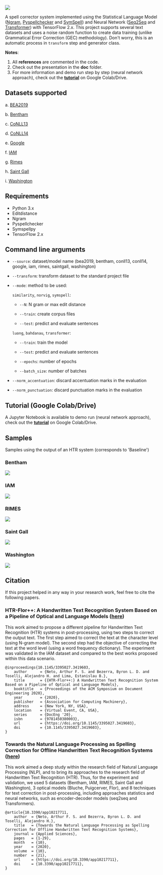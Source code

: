 <img src="https://github.com/arthurflor23/spelling-correction/blob/master/doc/image/header.png?raw=true">

A spell corrector system implemented using the Statistical Language Model ([Ngram](https://github.com/gpoulter/python-ngram), [Pyspellchecker](https://github.com/barrust/pyspellchecker) and [SymSpell](https://github.com/mammothb/symspellpy)) and Neural Network ([Seq2Seq](https://towardsdatascience.com/seq2seq-model-in-tensorflow-ec0c557e560f) and [Transformer](https://www.tensorflow.org/tutorials/text/transformer)) with TensorFlow 2.x. This project supports several text datasets and uses a noise random function to create data training (unlike Grammatical Error Correction (GEC) methodology). Don't worry, this is an automatic process in `transform` step and generator class.

**Notes**:

1. All **references** are commented in the code.
2. Check out the presentation in the **doc** folder.
3. For more information and demo run step by step (neural network approach), check out the **[tutorial](https://github.com/arthurflor23/spelling-correction/blob/master/src/tutorial.ipynb)** on Google Colab/Drive.

## Datasets supported

a. [BEA2019](https://www.cl.cam.ac.uk/research/nl/bea2019st/)

b. [Bentham](http://transcriptorium.eu/datasets/bentham-collection/)

c. [CoNLL13](https://www.comp.nus.edu.sg/~nlp/conll13st.html)

d. [CoNLL14](https://www.comp.nus.edu.sg/~nlp/conll14st.html)

e. [Google](https://ai.google/research/pubs/pub41880)

f. [IAM](http://www.fki.inf.unibe.ch/databases/iam-handwriting-database)

g. [Rimes](http://www.a2ialab.com/doku.php?id=rimes_database:start)

h. [Saint Gall](http://www.fki.inf.unibe.ch/databases/iam-historical-document-database/saint-gall-database)

i. [Washington](http://www.fki.inf.unibe.ch/databases/iam-historical-document-database/washington-database)

## Requirements

- Python 3.x
- Editdistance
- Ngram
- Pyspellchecker
- Symspellpy
- TensorFlow 2.x

## Command line arguments

- `--source`: dataset/model name (bea2019, bentham, conll13, conll14, google, iam, rimes, saintgall, washington)
- `--transform`: transform dataset to the standard project file
- `--mode`: method to be used:

  `similarity`, `norvig`, `symspell`:

  - `--N`: N gram or max edit distance

  - `--train`: create corpus files

  - `--test`: predict and evaluate sentences

  `luong`, `bahdanau`, `transformer`:

  - `--train`: train the model

  - `--test`: predict and evaluate sentences

  - `--epochs`: number of epochs

  - `--batch_size`: number of batches

- `--norm_accentuation`: discard accentuation marks in the evaluation
- `--norm_punctuation`: discard punctuation marks in the evaluation

## Tutorial (Google Colab/Drive)

A Jupyter Notebook is available to demo run (neural network approach), check out the **[tutorial](https://github.com/arthurflor23/spelling-correction/blob/master/src/tutorial.ipynb)** on Google Colab/Drive.

## Samples

Samples using the output of an HTR system (corresponds to 'Baseline')

### Bentham

<img src="https://github.com/arthurflor23/spelling-correction/blob/master/doc/samples/bentham.png?raw=true">

### IAM

<img src="https://github.com/arthurflor23/spelling-correction/blob/master/doc/samples/iam.png?raw=true">

### RIMES

<img src="https://github.com/arthurflor23/spelling-correction/blob/master/doc/samples/rimes.png?raw=true">

### Saint Gall

<img src="https://github.com/arthurflor23/spelling-correction/blob/master/doc/samples/saintgall.png?raw=true">

### Washington

<img src="https://github.com/arthurflor23/spelling-correction/blob/master/doc/samples/washington.png?raw=true">

## Citation

If this project helped in any way in your research work, feel free to cite the following papers.

### HTR-Flor++: A Handwritten Text Recognition System Based on a Pipeline of Optical and Language Models ([here](https://doi.org/10.1145/3395027.3419603))

This work aimed to propose a different pipeline for Handwritten Text Recognition (HTR) systems in post-processing, using two steps to correct the output text. The first step aimed to correct the text at the character level (using N-gram model). The second step had the objective of correcting the text at the word level (using a word frequency dictionary). The experiment was validated in the IAM dataset and compared to the best works proposed within this data scenario.

```
@inproceedings{10.1145/3395027.3419603,
    author      = {Neto, Arthur F. S. and Bezerra, Byron L. D. and Toselli, Alejandro H. and Lima, Estanislau B.},
    title       = {{HTR-Flor++:} A Handwritten Text Recognition System Based on a Pipeline of Optical and Language Models},
    booktitle   = {Proceedings of the ACM Symposium on Document Engineering 2020},
    year        = {2020},
    publisher   = {Association for Computing Machinery},
    address     = {New York, NY, USA},
    location    = {Virtual Event, CA, USA},
    series      = {DocEng '20},
    isbn        = {9781450380003},
    url         = {https://doi.org/10.1145/3395027.3419603},
    doi         = {10.1145/3395027.3419603},
}
```

### Towards the Natural Language Processing as Spelling Correction for Offline Handwritten Text Recognition Systems ([here](https://doi.org/10.3390/app10217711))

This work aimed a deep study within the research field of Natural Language Processing (NLP), and to bring its approaches to the research field of Handwritten Text Recognition (HTR). Thus, for the experiment and validation, we used 5 datasets (Bentham, IAM, RIMES, Saint Gall and Washington), 3 optical models (Bluche, Puigcerver, Flor), and 8 techniques for text correction in post-processing, including approaches statistics and neural networks, such as encoder-decoder models (seq2seq and Transformers).

```
@article{10.3390/app10217711,
    author  = {Neto, Arthur F. S. and Bezerra, Byron L. D. and Toselli, Alejandro H.},
    title   = {Towards the Natural Language Processing as Spelling Correction for Offline Handwritten Text Recognition Systems},
    journal = {Applied Sciences},
    pages   = {1-29},
    month   = {10},
    year    = {2020},
    volume  = {10},
    number  = {21},
    url     = {https://doi.org/10.3390/app10217711},
    doi     = {10.3390/app10217711},
}
```
